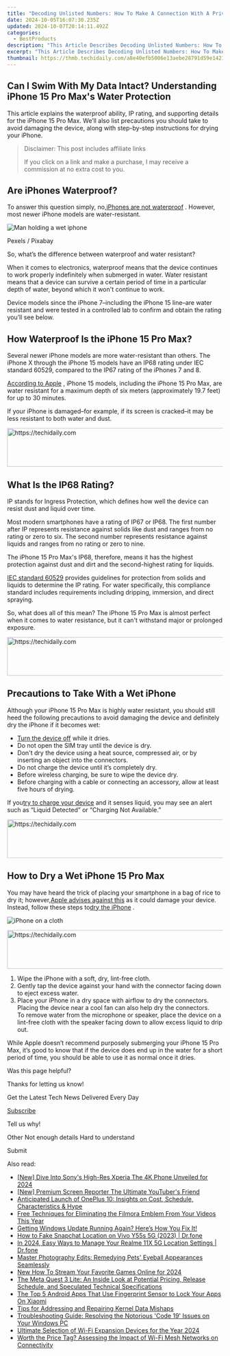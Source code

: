 ```yaml
---
title: "Decoding Unlisted Numbers: How To Make A Connection With A Private Line"
date: 2024-10-05T16:07:30.235Z
updated: 2024-10-07T20:14:11.492Z
categories:
  - BestProducts
description: "This Article Describes Decoding Unlisted Numbers: How To Make A Connection With A Private Line"
excerpt: "This Article Describes Decoding Unlisted Numbers: How To Make A Connection With A Private Line"
thumbnail: https://thmb.techidaily.com/a8e40efb5006e13aebe28791d59e1421fc71b918bf8b721d0c966b909b393e53.png
---
```


## Can I Swim With My Data Intact? Understanding iPhone 15 Pro Max's Water Protection
 This article explains the waterproof ability, IP rating, and supporting details for the iPhone 15 Pro Max. We’ll also list precautions you should take to avoid damaging the device, along with step-by-step instructions for drying your iPhone.

>  Disclaimer: This post includes affiliate links
>
>  If you click on a link and make a purchase, I may receive a commission at no extra cost to you.
>

## Are iPhones Waterproof?

 To answer this question simply, no,[iPhones are not waterproof](https://www.lifewire.com/is-the-iphone-waterproof-or-not-5089476) . However, most newer iPhone models are water-resistant.

![Man holding a wet iphone](https://www.lifewire.com/thmb/fBUnCEjh49pk3yM9D23Ydhe4kpg=/1500x0/filters:no_upscale():max_bytes(150000):strip_icc():format(webp)/Man-Holding-Wet-iPhone-8662979-9e556c45aa4545e1a7886343b190e828.jpeg)

Pexels / Pixabay

 So, what’s the difference between waterproof and water resistant?

 When it comes to electronics, waterproof means that the device continues to work properly indefinitely when submerged in water. Water resistant means that a device can survive a certain period of time in a particular depth of water, beyond which it won't continue to work.

 Device models since the iPhone 7–including the iPhone 15 line–are water resistant and were tested in a controlled lab to confirm and obtain the rating you’ll see below.

## How Waterproof Is the iPhone 15 Pro Max?

 Several newer iPhone models are more water-resistant than others. The iPhone X through the iPhone 15 models have an IP68 rating under IEC standard 60529, compared to the IP67 rating of the iPhones 7 and 8.

[According to Apple](https://support.apple.com/en-us/108039) , iPhone 15 models, including the iPhone 15 Pro Max, are water resistant for a maximum depth of six meters (approximately 19.7 feet) for up to 30 minutes.

 If your iPhone is damaged–for example, if its screen is cracked–it may be less resistant to both water and dust.

<!-- affiliate ads begin -->
<a href="https://appsumo.8odi.net/c/5597632/2130885/7443" target="_top" id="2130885">
  <img src="//a.impactradius-go.com/display-ad/7443-2130885" border="0" alt="https://techidaily.com" width="600" height="90"/>
</a>
<img height="0" width="0" src="https://appsumo.8odi.net/i/5597632/2130885/7443" style="position:absolute;visibility:hidden;" border="0" />
<!-- affiliate ads end -->

## What Is the IP68 Rating?

 IP stands for Ingress Protection, which defines how well the device can resist dust and liquid over time.

 Most modern smartphones have a rating of IP67 or IP68\. The first number after IP represents resistance against solids like dust and ranges from no rating or zero to six. The second number represents resistance against liquids and ranges from no rating or zero to nine.

 The iPhone 15 Pro Max's IP68, therefore, means it has the highest protection against dust and dirt and the second-highest rating for liquids.

[IEC standard 60529](https://keystonecompliance.com/iec-60529/) provides guidelines for protection from solids and liquids to determine the IP rating. For water specifically, this compliance standard includes requirements including dripping, immersion, and direct spraying.

 So, what does all of this mean? The iPhone 15 Pro Max is almost perfect when it comes to water resistance, but it can't withstand major or prolonged exposure.  

<!-- affiliate ads begin -->
<a href="https://aligracehair.sjv.io/c/5597632/1896546/19272" target="_top" id="1896546">
  <img src="//a.impactradius-go.com/display-ad/19272-1896546" border="0" alt="https://techidaily.com" width="728" height="90"/>
</a>
<img height="0" width="0" src="https://aligracehair.sjv.io/i/5597632/1896546/19272" style="position:absolute;visibility:hidden;" border="0" />
<!-- affiliate ads end -->

## Precautions to Take With a Wet iPhone

 Although your iPhone 15 Pro Max is highly water resistant, you should still heed the following precautions to avoid damaging the device and definitely dry the iPhone if it becomes wet:

* [Turn the device off](https://www.lifewire.com/turn-off-iphone-15-pro-max-8659956) while it dries.
* Do not open the SIM tray until the device is dry.
* Don't dry the device using a heat source, compressed air, or by inserting an object into the connectors.
* Do not charge the device until it’s completely dry.
* Before wireless charging, be sure to wipe the device dry.
* Before charging with a cable or connecting an accessory, allow at least five hours of drying.

 If you[try to charge your device](https://www.lifewire.com/my-iphone-wont-charge-what-do-i-do-2000147) and it senses liquid, you may see an alert such as “Liquid Detected” or “Charging Not Available.”

<!-- affiliate ads begin -->
<a href="https://appsumo.8odi.net/c/5597632/2144280/7443" target="_top" id="2144280">
  <img src="//a.impactradius-go.com/display-ad/7443-2144280" border="0" alt="https://techidaily.com" width="600" height="90"/>
</a>
<img height="0" width="0" src="https://appsumo.8odi.net/i/5597632/2144280/7443" style="position:absolute;visibility:hidden;" border="0" />
<!-- affiliate ads end -->

## How to Dry a Wet iPhone 15 Pro Max

 You may have heard the trick of placing your smartphone in a bag of rice to dry it; however,[Apple advises against this](https://support.apple.com/en-us/102643) as it could damage your device. Instead, follow these steps to[dry the iPhone](https://www.lifewire.com/how-to-save-wet-iphone-ipod-1999474) .

![iPhone on a cloth](https://www.lifewire.com/thmb/FsxgvUtkpmiJb35F7ZvcQdWlwoQ=/1500x0/filters:no_upscale():max_bytes(150000):strip_icc():format(webp)/iPhone-Towel-Blanket-Chair-8662979-c049d416aab841f992452d1d1aad82e2.jpeg)

<!-- affiliate ads begin -->
<a href="https://review-au.sjv.io/c/5597632/2135316/14409" target="_top" id="2135316">
  <img src="//a.impactradius-go.com/display-ad/14409-2135316" border="0" alt="https://techidaily.com" width="728" height="90"/>
</a>
<img height="0" width="0" src="https://review-au.sjv.io/i/5597632/2135316/14409" style="position:absolute;visibility:hidden;" border="0" />
<!-- affiliate ads end -->

1. Wipe the iPhone with a soft, dry, lint-free cloth.
2. Gently tap the device against your hand with the connector facing down to eject excess water.
3. Place your iPhone in a dry space with airflow to dry the connectors.  
 Placing the device near a cool fan can also help dry the connectors.  
 To remove water from the microphone or speaker, place the device on a lint-free cloth with the speaker facing down to allow excess liquid to drip out.

 While Apple doesn’t recommend purposely submerging your iPhone 15 Pro Max, it’s good to know that if the device does end up in the water for a short period of time, you should be able to use it as normal once it dries.  

Was this page helpful?

Thanks for letting us know!

 Get the Latest Tech News Delivered Every Day

[Subscribe](https://www.lifewire.com/#)

Tell us why!

 Other  Not enough details  Hard to understand

 Submit

<ins class="adsbygoogle"
     style="display:block"
     data-ad-format="autorelaxed"
     data-ad-client="ca-pub-7571918770474297"
     data-ad-slot="1223367746"></ins>

<ins class="adsbygoogle"
     style="display:block"
     data-ad-client="ca-pub-7571918770474297"
     data-ad-slot="8358498916"
     data-ad-format="auto"
     data-full-width-responsive="true"></ins>

<span class="atpl-alsoreadstyle">Also read:</span>
<div><ul>
<li><a href="https://fox-links.techidaily.com/new-dive-into-sonys-high-res-xperia-the-4k-phone-unveiled-for-2024/"><u>[New] Dive Into Sony's High-Res Xperia The 4K Phone Unveiled for 2024</u></a></li>
<li><a href="https://youtube-web.techidaily.com/remium-screen-reporter-the-ultimate-youtubers-friend/"><u>[New] Premium Screen Reporter The Ultimate YouTuber's Friend</u></a></li>
<li><a href="https://technical-tips.techidaily.com/anticipated-launch-of-oneplus-10-insights-on-cost-schedule-characteristics-and-hype/"><u>Anticipated Launch of OnePlus 10: Insights on Cost, Schedule, Characteristics & Hype</u></a></li>
<li><a href="https://fox-tls.techidaily.com/free-techniques-for-eliminating-the-filmora-emblem-from-your-videos-this-year/"><u>Free Techniques for Eliminating the Filmora Emblem From Your Videos This Year</u></a></li>
<li><a href="https://common-error.techidaily.com/1723207828919-getting-windows-update-running-again-heres-how-you-fix-it/"><u>Getting Windows Update Running Again? Here’s How You Fix It!</u></a></li>
<li><a href="https://location-social.techidaily.com/how-to-fake-snapchat-location-on-vivo-y55s-5g-2023-drfone-by-drfone-virtual-android/"><u>How to Fake Snapchat Location on Vivo Y55s 5G (2023) | Dr.fone</u></a></li>
<li><a href="https://android-location.techidaily.com/in-2024-easy-ways-to-manage-your-realme-11x-5g-location-settings-drfone-by-drfone-virtual/"><u>In 2024, Easy Ways to Manage Your Realme 11X 5G Location Settings | Dr.fone</u></a></li>
<li><a href="https://technical-tips.techidaily.com/master-photography-edits-remedying-pets-eyeball-appearances-seamlessly/"><u>Master Photography Edits: Remedying Pets' Eyeball Appearances Seamlessly</u></a></li>
<li><a href="https://ai-live-streaming.techidaily.com/new-how-to-stream-your-favorite-games-online-for-2024/"><u>New How To Stream Your Favorite Games Online for 2024</u></a></li>
<li><a href="https://technical-tips.techidaily.com/the-meta-quest-3-lite-an-inside-look-at-potential-pricing-release-schedule-and-speculated-technical-specifications/"><u>The Meta Quest 3 Lite: An Inside Look at Potential Pricing, Release Schedule, and Speculated Technical Specifications</u></a></li>
<li><a href="https://unlock-android.techidaily.com/the-top-5-android-apps-that-use-fingerprint-sensor-to-lock-your-apps-on-xiaomi-by-drfone-android/"><u>The Top 5 Android Apps That Use Fingerprint Sensor to Lock Your Apps On Xiaomi</u></a></li>
<li><a href="https://technical-tips.techidaily.com/tips-for-addressing-and-repairing-kernel-data-mishaps/"><u>Tips for Addressing and Repairing Kernel Data Mishaps</u></a></li>
<li><a href="https://technical-tips.techidaily.com/troubleshooting-guide-resolving-the-notorious-code-19-issues-on-your-windows-pc/"><u>Troubleshooting Guide: Resolving the Notorious 'Code 19' Issues on Your Windows PC</u></a></li>
<li><a href="https://technical-tips.techidaily.com/ultimate-selection-of-wi-fi-expansion-devices-for-the-year-2024/"><u>Ultimate Selection of Wi-Fi Expansion Devices for the Year 2024</u></a></li>
<li><a href="https://technical-tips.techidaily.com/worth-the-price-tag-assessing-the-impact-of-wi-fi-mesh-networks-on-connectivity/"><u>Worth the Price Tag? Assessing the Impact of Wi-Fi Mesh Networks on Connectivity</u></a></li>
</ul></div>

